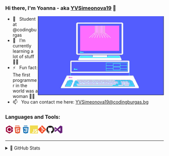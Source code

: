 ### Hi there, I'm Yoanna - aka [YVSimeonova19][GitHubAcc] 👋

<img align="right" width="400" alt="computer gif" src="/images/computer.gif" />

- 🔭 &nbsp; Student at @codingburgas
- 🌱 &nbsp; I’m currently learning a lot of stuff 🐱‍👤
- ⚡ &nbsp; Fun fact: The first programmer in the world was a woman 👩‍💻
- 📫 &nbsp; You can contact me here: YVSimeonova19@codingburgas.bg


### Languages and Tools:

<img align="left" alt="C++" width="26px" src="https://github.com/devicons/devicon/blob/master/icons/cplusplus/cplusplus-plain.svg">

<img align="left" alt="HTML5" width="26px" src="https://github.com/devicons/devicon/blob/master/icons/html5/html5-plain-wordmark.svg" />

<img align="left" alt="CSS3" width="26px" src="https://github.com/devicons/devicon/blob/master/icons/css3/css3-plain-wordmark.svg" />

<img align="left" alt="JavaScript" width="26px" src="https://github.com/devicons/devicon/blob/master/icons/javascript/javascript-plain.svg" />

<img align="left" alt="Git" width="26px" src="https://github.com/devicons/devicon/blob/master/icons/git/git-original.svg" />

<img align="left" alt="GitHub" width="26px" src="https://github.com/devicons/devicon/blob/master/icons/github/github-original.svg" />

<img align="left" alt="VisualStudio" width="26px" src="https://github.com/devicons/devicon/blob/master/icons/visualstudio/visualstudio-plain.svg" />

<br />
<br />

---

<details>
  <summary>👾 GitHub Stats</summary>

  <p>&nbsp;</p>

  <img align="left" height="192" alt="YVSimeonova19's GitHub Stats" src="https://github-readme-stats-flame-seven.vercel.app/api?username=YVSimeonova19&count_private=true&show_icons=true&hide_border=true&theme=tokyonight" />

  <img align="right" height="192" alt="noface gif" src="/images/spain.gif" />

</details>

[GitHubAcc]: https://github.com/YVSimeonova19
